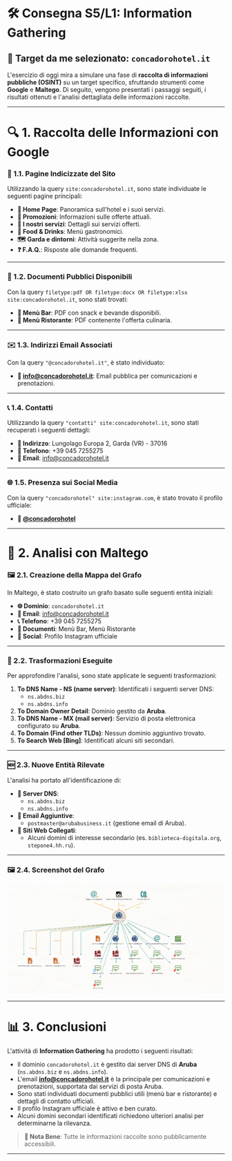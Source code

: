 # 🛠️ Consegna S5/L1: Information Gathering

## 🎯 **Target da me selezionato:** `concadorohotel.it`

L'esercizio di oggi mira a simulare una fase di **raccolta di informazioni pubbliche (OSINT)** su un target specifico, sfruttando strumenti come **Google** e **Maltego**. Di seguito, vengono presentati i passaggi seguiti, i risultati ottenuti e l'analisi dettagliata delle informazioni raccolte.

---

# 🔍 **1. Raccolta delle Informazioni con Google**

### 📑 1.1. Pagine Indicizzate del Sito
Utilizzando la query `site:concadorohotel.it`, sono state individuate le seguenti pagine principali:
- **🏨 Home Page**: Panoramica sull'hotel e i suoi servizi.
- **🎉 Promozioni**: Informazioni sulle offerte attuali.
- **🔧 I nostri servizi**: Dettagli sui servizi offerti.
- **🍴 Food & Drinks**: Menù gastronomici.
- **🗺️ Garda e dintorni**: Attività suggerite nella zona.
- **❓ F.A.Q.**: Risposte alle domande frequenti.

---

### 📄 1.2. Documenti Pubblici Disponibili
Con la query `filetype:pdf OR filetype:docx OR filetype:xlsx site:concadorohotel.it`, sono stati trovati:
- **📜 Menù Bar**: PDF con snack e bevande disponibili.
- **📜 Menù Ristorante**: PDF contenente l'offerta culinaria.

---

### ✉️ 1.3. Indirizzi Email Associati
Con la query `"@concadorohotel.it"`, è stato individuato:
- **📧 info@concadorohotel.it**: Email pubblica per comunicazioni e prenotazioni.

---

### 📞 1.4. Contatti
Utilizzando la query `"contatti" site:concadorohotel.it`, sono stati recuperati i seguenti dettagli:
- **📍 Indirizzo**: Lungolago Europa 2, Garda (VR) - 37016  
- **📱 Telefono**: +39 045 7255275  
- **📧 Email**: info@concadorohotel.it  

---

### 🌐 1.5. Presenza sui Social Media
Con la query `"concadorohotel" site:instagram.com`, è stato trovato il profilo ufficiale:
- **📸 [@concadorohotel](https://www.instagram.com/hotel_ristorante_conca_doro/)**

---

# 🧩 **2. Analisi con Maltego**

### 🖼️ 2.1. Creazione della Mappa del Grafo
In Maltego, è stato costruito un grafo basato sulle seguenti entità iniziali:
- **🌐 Dominio**: `concadorohotel.it`
- **📧 Email**: info@concadorohotel.it
- **📞 Telefono**: +39 045 7255275
- **📄 Documenti**: Menù Bar, Menù Ristorante
- **📸 Social**: Profilo Instagram ufficiale

---

### 🔄 2.2. Trasformazioni Eseguite
Per approfondire l'analisi, sono state applicate le seguenti trasformazioni:
1. **To DNS Name - NS (name server)**: Identificati i seguenti server DNS:
   - `ns.abdns.biz`
   - `ns.abdns.info`
2. **To Domain Owner Detail**: Dominio gestito da **Aruba**.
3. **To DNS Name - MX (mail server)**: Servizio di posta elettronica configurato su **Aruba**.
4. **To Domain (Find other TLDs)**: Nessun dominio aggiuntivo trovato.
5. **To Search Web [Bing]**: Identificati alcuni siti secondari.

---

### 🆕 2.3. Nuove Entità Rilevate
L'analisi ha portato all'identificazione di:
- **🔧 Server DNS**:
  - `ns.abdns.biz`
  - `ns.abdns.info`
- **📧 Email Aggiuntive**:
  - `postmaster@arubabusiness.it` (gestione email di Aruba).
- **🔗 Siti Web Collegati**:
  - Alcuni domini di interesse secondario (es. `biblioteca-digitala.org`, `stepone4.hh.ru`).

---

### 🖼️ 2.4. Screenshot del Grafo
![Screenshot del Grafo](./ScreenshotGraph.png "Graph tree concadorohotel.it")

---

# 📊 **3. Conclusioni**

L'attività di **Information Gathering** ha prodotto i seguenti risultati:
- Il dominio `concadorohotel.it` è gestito dai server DNS di **Aruba** (`ns.abdns.biz` e `ns.abdns.info`).
- L'email **info@concadorohotel.it** è la principale per comunicazioni e prenotazioni, supportata dai servizi di posta Aruba.
- Sono stati individuati documenti pubblici utili (menù bar e ristorante) e dettagli di contatto ufficiali.
- Il profilo Instagram ufficiale è attivo e ben curato.
- Alcuni domini secondari identificati richiedono ulteriori analisi per determinarne la rilevanza.

> **📌 Nota Bene**: Tutte le informazioni raccolte sono pubblicamente accessibili.
---
